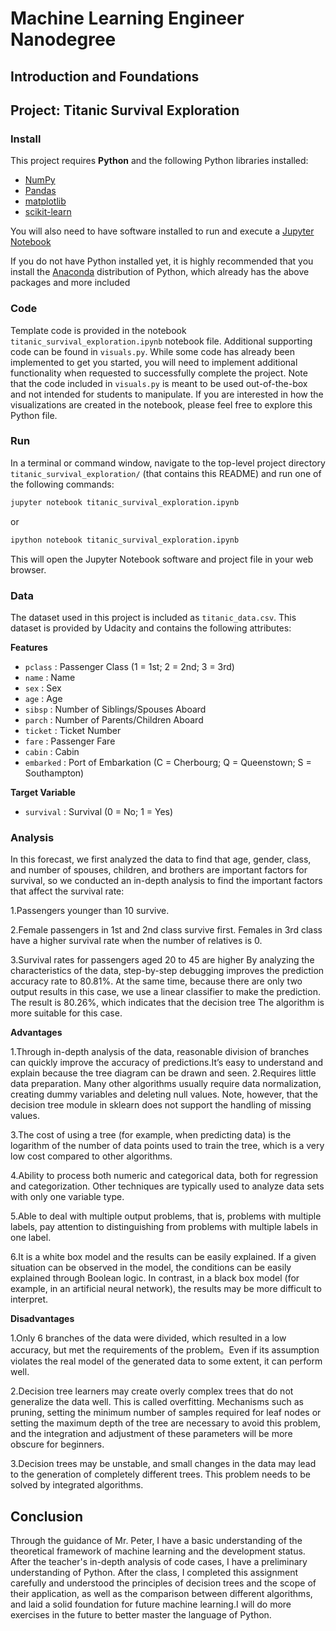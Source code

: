# Machine Learning Engineer Nanodegree
## Introduction and Foundations
## Project: Titanic Survival Exploration

### Install

This project requires **Python** and the following Python libraries installed:

- [NumPy](http://www.numpy.org/)
- [Pandas](http://pandas.pydata.org)
- [matplotlib](http://matplotlib.org/)
- [scikit-learn](http://scikit-learn.org/stable/)

You will also need to have software installed to run and execute a [Jupyter Notebook](http://ipython.org/notebook.html)

If you do not have Python installed yet, it is highly recommended that you install the [Anaconda](http://continuum.io/downloads) distribution of Python, which already has the above packages and more included

### Code

Template code is provided in the notebook `titanic_survival_exploration.ipynb` notebook file. Additional supporting code can be found in `visuals.py`. While some code has already been implemented to get you started, you will need to implement additional functionality when requested to successfully complete the project. Note that the code included in `visuals.py` is meant to be used out-of-the-box and not intended for students to manipulate. If you are interested in how the visualizations are created in the notebook, please feel free to explore this Python file.

### Run

In a terminal or command window, navigate to the top-level project directory `titanic_survival_exploration/` (that contains this README) and run one of the following commands:

```bash
jupyter notebook titanic_survival_exploration.ipynb
```
or
```bash
ipython notebook titanic_survival_exploration.ipynb
```

This will open the Jupyter Notebook software and project file in your web browser.

### Data

The dataset used in this project is included as `titanic_data.csv`. This dataset is provided by Udacity and contains the following attributes:

**Features**
- `pclass` : Passenger Class (1 = 1st; 2 = 2nd; 3 = 3rd)
- `name` : Name
- `sex` : Sex
- `age` : Age
- `sibsp` : Number of Siblings/Spouses Aboard
- `parch` : Number of Parents/Children Aboard
- `ticket` : Ticket Number
- `fare` : Passenger Fare
- `cabin` : Cabin
- `embarked` : Port of Embarkation (C = Cherbourg; Q = Queenstown; S = Southampton)

**Target Variable**
- `survival` : Survival (0 = No; 1 = Yes)

### Analysis

In this forecast, we first analyzed the data to find that age, gender, class, and number of spouses, children, and brothers are important factors for survival, so we conducted an in-depth analysis to find the important factors that affect the survival rate:

1.Passengers younger than 10 survive.

2.Female passengers in 1st and 2nd class survive first. Females in 3rd class have a higher survival rate when the number of relatives is 0.

3.Survival rates for passengers aged 20 to 45 are higher
By analyzing the characteristics of the data, step-by-step debugging improves the prediction accuracy rate to 80.81%. At the same time, because there are only two output results in this case, we use a linear classifier to make the prediction. The result is 80.26%, which indicates that the decision tree The algorithm is more suitable for this case.

**Advantages** 

1.Through in-depth analysis of the data, reasonable division of branches can quickly improve the accuracy of predictions.It’s easy to understand and explain because the tree diagram can be drawn and seen.
2.Requires little data preparation. Many other algorithms usually require data normalization, creating dummy variables and deleting null values. Note, however, that the decision tree module in sklearn does not support the handling of missing values.

3.The cost of using a tree (for example, when predicting data) is the logarithm of the number of data points used to train the tree, which is a very low cost compared to other algorithms.

4.Ability to process both numeric and categorical data, both for regression and categorization. Other techniques are typically used to analyze data sets with only one variable type.

5.Able to deal with multiple output problems, that is, problems with multiple labels, pay attention to distinguishing from problems with multiple labels in one label.

6.It is a white box model and the results can be easily explained. If a given situation can be observed in the model, the conditions can be easily explained through Boolean logic. In contrast, in a black box model (for example, in an artificial neural network), the results may be more difficult to interpret.

**Disadvantages**

1.Only 6 branches of the data were divided, which resulted in a low accuracy, but met the requirements of the problem。Even if its assumption violates the real model of the generated data to some extent, it can perform well.

2.Decision tree learners may create overly complex trees that do not generalize the data well. This is called overfitting. Mechanisms such as pruning, setting the minimum number of samples required for leaf nodes or setting the maximum depth of the tree are necessary to avoid this problem, and the integration and adjustment of these parameters will be more obscure for beginners.

3.Decision trees may be unstable, and small changes in the data may lead to the generation of completely different trees. This problem needs to be solved by integrated algorithms.

## Conclusion

Through the guidance of Mr. Peter, I have a basic understanding of the theoretical framework of machine learning and the development status. After the teacher's in-depth analysis of code cases, I have a preliminary understanding of Python. After the class, I completed this assignment carefully and understood the principles of decision trees and the scope of their application, as well as the comparison between different algorithms, and laid a solid foundation for future machine learning.I will do more exercises in the future to better master the language of Python.
